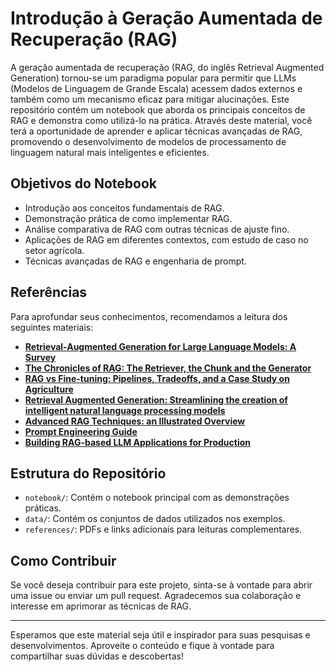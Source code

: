 # Introdução à Geração Aumentada de Recuperação (RAG)

A geração aumentada de recuperação (RAG, do inglês Retrieval Augmented Generation) tornou-se um paradigma popular para permitir que LLMs (Modelos de Linguagem de Grande Escala) acessem dados externos e também como um mecanismo eficaz para mitigar alucinações. Este repositório contém um notebook que aborda os principais conceitos de RAG e demonstra como utilizá-lo na prática. Através deste material, você terá a oportunidade de aprender e aplicar técnicas avançadas de RAG, promovendo o desenvolvimento de modelos de processamento de linguagem natural mais inteligentes e eficientes.

## Objetivos do Notebook

- Introdução aos conceitos fundamentais de RAG.
- Demonstração prática de como implementar RAG.
- Análise comparativa de RAG com outras técnicas de ajuste fino.
- Aplicações de RAG em diferentes contextos, com estudo de caso no setor agrícola.
- Técnicas avançadas de RAG e engenharia de prompt.

## Referências

Para aprofundar seus conhecimentos, recomendamos a leitura dos seguintes materiais:

- [**Retrieval-Augmented Generation for Large Language Models: A Survey**](https://arxiv.org/abs/2312.10997)
- [**The Chronicles of RAG: The Retriever, the Chunk and the Generator**](https://arxiv.org/abs/2401.07883)
- [**RAG vs Fine-tuning: Pipelines, Tradeoffs, and a Case Study on Agriculture**](https://arxiv.org/abs/2401.08406)
- [**Retrieval Augmented Generation: Streamlining the creation of intelligent natural language processing models**](https://ai.meta.com/blog/retrieval-augmented-generation-streamlining-the-creation-of-intelligent-natural-language-processing-models/)
- [**Advanced RAG Techniques: an Illustrated Overview**](https://pub.towardsai.net/advanced-rag-techniques-an-illustrated-overview-04d193d8fec6)
- [**Prompt Engineering Guide**](https://www.promptingguide.ai/techniques/rag)
- [**Building RAG-based LLM Applications for Production**](https://www.anyscale.com/blog/a-comprehensive-guide-for-building-rag-based-llm-applications-part-1)

## Estrutura do Repositório

- `notebook/`: Contém o notebook principal com as demonstrações práticas.
- `data/`: Contém os conjuntos de dados utilizados nos exemplos.
- `references/`: PDFs e links adicionais para leituras complementares.

## Como Contribuir

Se você deseja contribuir para este projeto, sinta-se à vontade para abrir uma issue ou enviar um pull request. Agradecemos sua colaboração e interesse em aprimorar as técnicas de RAG.

---

Esperamos que este material seja útil e inspirador para suas pesquisas e desenvolvimentos. Aproveite o conteúdo e fique à vontade para compartilhar suas dúvidas e descobertas!

